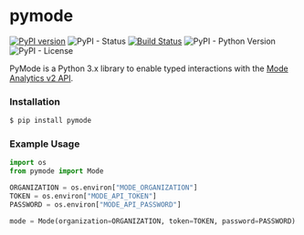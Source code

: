 # pymode
[![PyPI version](https://badge.fury.io/py/pymode.svg)](https://badge.fury.io/py/pymode)
![PyPI - Status](https://img.shields.io/pypi/status/pymode)
[![Build Status](https://travis-ci.com/goodeggs/pymode.svg?branch=master)](https://travis-ci.com/goodeggs/pymode.svg?branch=master)
![PyPI - Python Version](https://img.shields.io/pypi/pyversions/pymode)
![PyPI - License](https://img.shields.io/pypi/l/pymode)

PyMode is a Python 3.x library to enable typed interactions with the [Mode Analytics v2 API](http://developer.modeanalytics.com/).

### Installation

```bash
$ pip install pymode
```

### Example Usage

```python
import os
from pymode import Mode

ORGANIZATION = os.environ["MODE_ORGANIZATION"]
TOKEN = os.environ["MODE_API_TOKEN"]
PASSWORD = os.environ["MODE_API_PASSWORD"]

mode = Mode(organization=ORGANIZATION, token=TOKEN, password=PASSWORD)
```
